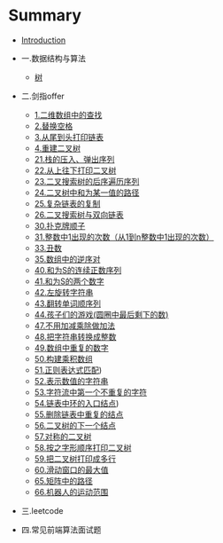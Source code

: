 # Summary

* [Introduction](README.md)

* 一.数据结构与算法
    * [树](mds/basic/binaryTree.md)
* 二.剑指offer
   * [1.二维数组中的查找](mds/Sword_offer/1.md)
   * [2.替换空格](mds/Sword_offer/2.md)
   * [3.从尾到头打印链表](mds/Sword_offer/3.md)
   * [4.重建二叉树](mds/Sword_offer/4.md)
   * [21.栈的压入、弹出序列](mds/Sword_offer/21.md)
   * [22.从上往下打印二叉树](mds/Sword_offer/22.md)
   * [23.二叉搜索树的后序遍历序列](mds/Sword_offer/23.md)
   * [24.二叉树中和为某一值的路径](mds/Sword_offer/24.md)
   * [25.复杂链表的复制](mds/Sword_offer/25.md)
   * [26.二叉搜索树与双向链表](mds/Sword_offer/26.md)
   * [30.扑克牌顺子](mds/Sword_offer/30.md)
   * [31.整数中1出现的次数（从1到n整数中1出现的次数）](mds/Sword_offer/31.md)
   * [33.丑数](mds/Sword_offer/33.md)
   * [35.数组中的逆序对](mds/Sword_offer/35.md)
   * [40.和为S的连续正数序列](mds/Sword_offer/40.md)
   * [41.和为S的两个数字](mds/Sword_offer/41.md)
   * [42.左旋转字符串](mds/Sword_offer/42.md)
   * [43.翻转单词顺序列](mds/Sword_offer/43.md)
   * [44.孩子们的游戏(圆圈中最后剩下的数)](mds/Sword_offer/44.md)
   * [47.不用加减乘除做加法](mds/Sword_offer/47.md)
   * [48.把字符串转换成整数](mds/Sword_offer/48.md)
   * [49.数组中重复的数字](mds/Sword_offer/49.md)
   * [50.构建乘积数组](mds/Sword_offer/50.md)
   * [51.正则表达式匹配](mds/Sword_offer/51.m))
   * [52.表示数值的字符串](mds/Sword_offer/52.md)
   * [53.字符流中第一个不重复的字符](mds/Sword_offer/53.md)
   * [54.链表中环的入口结点](mds/Sword_offer/54.md))
   * [55.删除链表中重复的结点](mds/Sword_offer/55.md)
   * [56.二叉树的下一个结点](mds/Sword_offer/56.md)
   * [57.对称的二叉树](mds/Sword_offer/57.md)
   * [58.按之字形顺序打印二叉树](mds/Sword_offer/58.md)
   * [59.把二叉树打印成多行](mds/Sword_offer/59.md)
   * [60.滑动窗口的最大值](mds/Sword_offer/60.md)
   * [65.矩阵中的路径](mds/Sword_offer/65.md)
   * [66.机器人的运动范围](mds/Sword_offer/66.md)
* 三.leetcode

* 四.常见前端算法面试题
